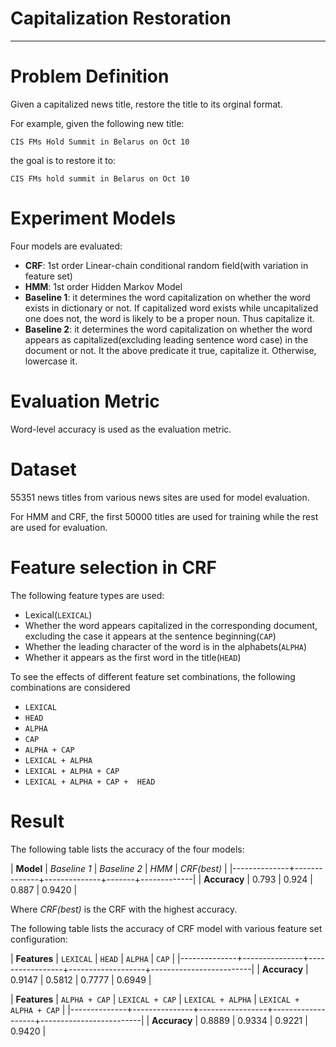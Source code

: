 #  Capitalization Restoration
---------------------------

# Problem Definition

Given a capitalized news title, restore the title to its orginal format.

For example, given the following new title:

```
CIS FMs Hold Summit in Belarus on Oct 10
```

the goal is to restore it to:

```
CIS FMs hold summit in Belarus on Oct 10
```

# Experiment Models

Four models are evaluated:

- **CRF**: 1st order Linear-chain conditional random field(with variation in feature set)
- **HMM**: 1st order Hidden Markov Model
- **Baseline 1**: it determines the word capitalization on whether the word exists in dictionary or not. If capitalized word exists while uncapitalized one does not, the word is likely to be a proper noun. Thus capitalize it.
- **Baseline 2**: it determines the word capitalization on whether the word appears as capitalized(excluding leading sentence word case) in the document or not. It the above predicate it true, capitalize it. Otherwise, lowercase it.

# Evaluation Metric

Word-level accuracy is used as the evaluation metric.

# Dataset

55351 news titles from various news sites are used for model evaluation.


For HMM and CRF, the first 50000 titles are used for training while the rest are used for evaluation.

# Feature selection in CRF
The following feature types are used:

- Lexical(`LEXICAL`)
- Whether the word appears capitalized in the corresponding document, excluding the case it appears at the sentence beginning(`CAP`)
- Whether the leading character of the word is in the alphabets(`ALPHA`)
- Whether it appears as the first word in the title(`HEAD`)

To see the effects of different feature set combinations, the following combinations are considered

- `LEXICAL`
- `HEAD`
- `ALPHA`
- `CAP`
- `ALPHA + CAP`
- `LEXICAL + ALPHA`
- `LEXICAL + ALPHA + CAP`
- `LEXICAL + ALPHA + CAP +  HEAD`

# Result

The following table lists the accuracy of the four models:

| **Model**    | *Baseline 1* | *Baseline 2* | *HMM* | *CRF(best)* |
|--------------+--------------+--------------+-------+-------------|
| **Accuracy** |        0.793 |        0.924 | 0.887 |      0.9420 |

Where *CRF(best)* is the CRF with the highest accuracy.

The following table lists the accuracy of CRF model with various feature set configuration:


| **Features** |     `LEXICAL` |          `HEAD` |           `ALPHA` |                   `CAP` |
|--------------+---------------+-----------------+-------------------+-------------------------|
| **Accuracy** |        0.9147 |          0.5812 |            0.7777 |                  0.6949 |




| **Features** | `ALPHA + CAP` | `LEXICAL + CAP` | `LEXICAL + ALPHA` | `LEXICAL + ALPHA + CAP` |
|--------------+---------------+-----------------+-------------------+-------------------------|
| **Accuracy** |        0.8889 |          0.9334 |            0.9221 |                  0.9420 |
